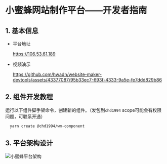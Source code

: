 # 小蜜蜂网站制作平台——开发者指南

## 1. 基本信息

* 平台地址

  <a href="https://106.53.61.189" target="_blank">https://106.53.61.189</a>


* 视频演示

  https://github.com/hwadn/website-maker-devtools/assets/43377087/95b33ec7-693f-4333-9a5e-fe7ddd829b86

## 2. 组件开发教程

  运行以下组件脚手架命令，创建新的组件。（发包到`chd1994` scope可能会有权限问题，可联系开通）

```sh
  yarn create @chd1994/wm-component
```

## 3. 平台架构设计

![小蜜蜂平台架构](https://github.com/hwadn/website-maker-devtools/assets/43377087/621b04fc-3e38-40d0-a294-71b06f4f9295)
